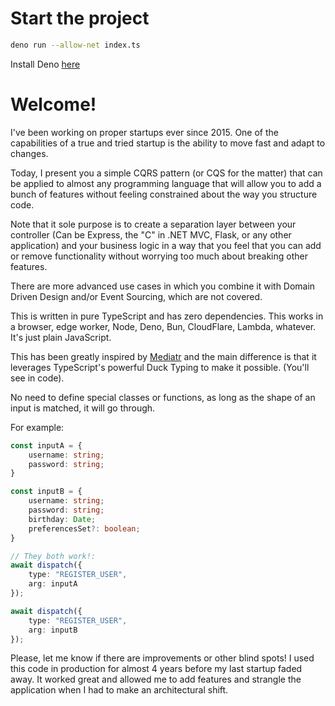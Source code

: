 # Start the project
```sh
deno run --allow-net index.ts
```

Install Deno [here](https://deno.land)

# Welcome!
I've been working on proper startups ever since 2015. One of the capabilities of a true and tried startup is the ability to move fast and adapt to changes.

Today, I present you a simple CQRS pattern (or CQS for the matter) that can be applied to almost any programming language that will allow you to add a bunch of features without feeling constrained about the way you structure code.

Note that it sole purpose is to create a separation layer between your controller (Can be Express, the "C" in .NET MVC, Flask, or any other application) and your business logic in a way that you feel that you can add or remove functionality without worrying too much about breaking other features.

There are more advanced use cases in which you combine it with Domain Driven Design and/or Event Sourcing, which are not covered. 

This is written in pure TypeScript and has zero dependencies. This works in a browser, edge worker, Node, Deno, Bun, CloudFlare, Lambda, whatever. It's just plain JavaScript.

This has been greatly inspired by [Mediatr](https://github.com/jbogard/MediatR) and the main difference is that it leverages TypeScript's powerful Duck Typing to make it possible. (You'll see in code).

No need to define special classes or functions, as long as the shape of an input is matched, it will go through.

For example:

```ts
const inputA = {
    username: string;
    password: string;
}

const inputB = {
    username: string;
    password: string;
    birthday: Date;
    preferencesSet?: boolean;
}

// They both work!:
await dispatch({
    type: "REGISTER_USER",
    arg: inputA
});

await dispatch({
    type: "REGISTER_USER",
    arg: inputB
});

```

Please, let me know if there are improvements or other blind spots! I used this code in production for almost 4 years before my last startup faded away. It worked great and allowed me to add features and strangle the application when I had to make an architectural shift.

